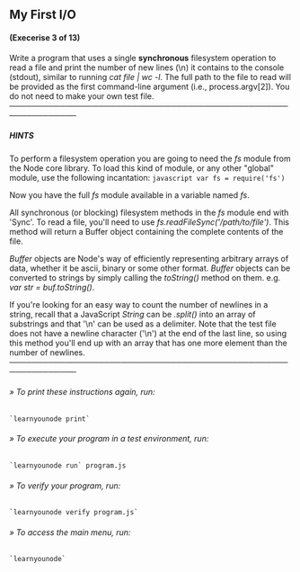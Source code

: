## My First I/O
#### (Execerise 3 of 13)
Write a program that uses a single __synchronous__ filesystem operation to read a file and print the number of new lines (\n) it contains to the console (stdout), similar to running *cat file | wc -l*.
The full path to the file to read will be provided as the first command-line argument (i.e., process.argv[2]). You do not need to make your own test file.
──────────────────────────────────────────────────────────────
##### HINTS
To perform a filesystem operation you are going to need the *fs* module from the Node core library. To load this kind of module, or any other "global" module, use the following incantation:
    ```javascript
    var fs = require('fs')
    ```

Now you have the full *fs* module available in a variable named *fs*.

All synchronous (or blocking) filesystem methods in the *fs* module end with 'Sync'. To read a file, you'll need to use *fs.readFileSync('/path/to/file')*. This method will return a Buffer object containing the complete contents of the file.

*Buffer* objects are Node's way of efficiently representing arbitrary arrays of data, whether it be ascii, binary or some other format. *Buffer* objects can be converted to strings by simply calling the *toString()* method on them. e.g. *var str = buf.toString()*.

If you're looking for an easy way to count the number of newlines in a string, recall that a JavaScript *String* can be *.split()* into an array of substrings and that '\n' can be used as a delimiter. Note that the test file does not have a newline character ('\n') at the end of the last line, so using this method you'll end up with an array that has one more element than the number of newlines.
──────────────────────────────────────────────────────────────
###### » To print these instructions again, run:
    `learnyounode print`
###### » To execute your program in a test environment, run:
    `learnyounode run` program.js
###### » To verify your program, run:
    `learnyounode verify program.js`
###### » To access the main menu, run:
    `learnyounode`
